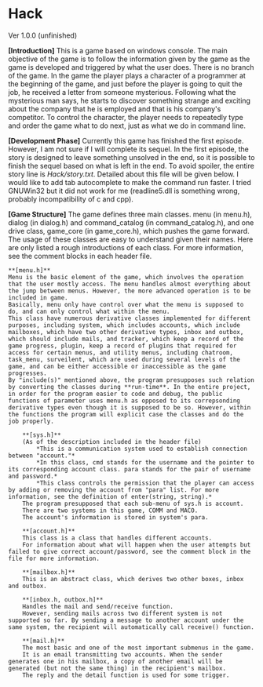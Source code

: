 # Hack
Ver 1.0.0 (unfinished)

**[Introduction]**
This is a game based on windows console. The main objective of the game is to follow the information given by the game as the game is developed and triggered by what the user does. There is no branch of the game. 
In the game the player plays a character of a programmer at the beginning of the game, and just before the player is going to quit the job, he received a letter from someone mysterious. Following what the mysterious man says, he starts to discover something strange and exciting about the company that he is employed and that is his company's competitor. 
To control the character, the player needs to repeatedly type and order the game what to do next, just as what we do in command line. 

**[Development Phase]**
Currently this game has finished the first episode. However, I am not sure if I will complete its sequel.
In the first episode, the story is designed to leave something unsolved in the end, so it is possible to finish the sequel based on what is left in the end. To avoid spoiler, the entire story line is *Hack/story.txt*. Detailed about this file will be given below.
I would like to add tab autocomplete to make the command run faster. I tried GNUWin32 but it did not work for me (readline5.dll is something wrong, probably incompatibility of c and cpp).

**[Game Structure]**
The game defines three main classes. menu (in menu.h), dialog (in dialog.h) and command_catalog (in command_catalog.h), and one drive class, game_core (in game_core.h), which pushes the game forward.
The usage of these classes are easy to understand given their names. 
Here are only listed a rough introductions of each class. For more information, see the comment blocks in each header file.

	**[menu.h]**
	Menu is the basic element of the game, which involves the operation that the user mostly access. The menu handles almost everything about the jump between menus. However, the more advanced operation is to be included in game.
	Basically, menu only have control over what the menu is supposed to do, and can only control what within the menu. 
	This class have numerous derivative classes implemented for different purposes, including system, which includes accounts, which include mailboxes, which have two other derivative types, inbox and outbox, which should include mails, and tracker, which keep a record of the game progress, plugin, keep a record of plugins that required for access for certain menus, and utility menus, including chatroom, task_menu, surveilent, which are used during several levels of the game, and can be either accessible or inaccessible as the game progresses. 
	By "include(s)" mentioned above, the program presupposes such relation by converting the classes during **run-time**. In the entire project, in order for the program easier to code and debug, the public functions of parameter uses menu.h as opposed to its correpsonding derivative types even though it is supposed to be so. However, within the functions the program will explicit case the classes and do the job properly. 

		**[sys.h]**
		(As of the description included in the header file)
			*This is a communication system used to establish connection between "account."*
			*In this class, cmd stands for the username and the pointer to its corresponding account class. para stands for the pair of username and password.*
			*This class controls the permission that the player can access by adding or removing the account from "para" list. For more information, see the definition of enter(string, string).*
		The program presupposed that each sub-menu of sys.h is account.
		There are two systems in this game, COMM and MACO.
		The account's information is stored in system's para. 

		**[account.h]**
		This class is a class that handles different accounts. 
		For information about what will happen when the user attempts but failed to give correct account/password, see the comment block in the file for more information.

		**[mailbox.h]**
		This is an abstract class, which derives two other boxes, inbox and outbox. 

		**[inbox.h, outbox.h]**
		Handles the mail and send/receive function. 
		However, sending mails across two different system is not supported so far. By sending a message to another account under the same system, the recipient will automatically call receive() function.

		**[mail.h]**
		The most basic and one of the most important submenus in the game. 
		It is an email transmitting two accounts. When the sender generates one in his mailbox, a copy of another email will be generated (but not the same thing) in the recipient's mailbox. 
		The reply and the detail function is used for some trigger.

